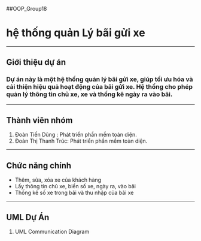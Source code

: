 ##OOP_Group18

# hệ thống quản Lý bãi gửi xe
***

## Giới thiệu dự án
### Dự án này là một hệ thống quản lý bãi gửi xe, giúp tối ưu hóa và cải thiện hiệu quả hoạt động của bãi gửi xe. Hệ thống cho phép quản lý thông tin chủ xe, xe và thống kê ngày ra vào bãi.
***

## Thành viên nhóm
1. Đoàn Tiến Dũng : Phát triển phần mềm toàn diện.
2. Đoàn Thị Thanh Trúc: Phát triển phần mềm toàn diện.
***

## Chức năng chính
* Thêm, sửa, xóa xe của khách hàng
* Lấy thông tin chủ xe, biển số xe, ngày ra, vào bãi
* Thống kê số xe trong bãi và thu nhập của bãi xe
***
## UML Dự Án
1. UML Communication Diagram

